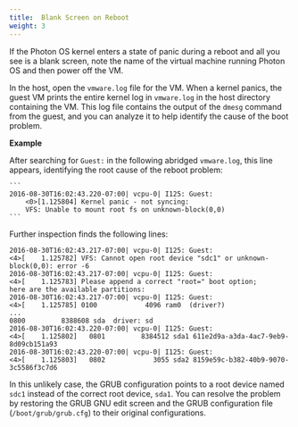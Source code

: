 ```yaml
---
title:  Blank Screen on Reboot
weight: 3
---
```


If the Photon OS kernel enters a state of panic during a reboot and all you see is a blank screen, note the name of the virtual machine running Photon OS and then power off the VM. 

In the host, open the `vmware.log` file for the VM. When a kernel panics, the guest VM prints the entire kernel log in  `vmware.log` in the host directory containing the VM. This log file contains the output of the `dmesg` command from the guest, and you can analyze it to help identify the cause of the boot problem. 

**Example**

After searching for `Guest:` in the following abridged `vmware.log`, this line appears, identifying the root cause of the reboot problem: 

    	
    ```
    2016-08-30T16:02:43.220-07:00| vcpu-0| I125: Guest: 
    	<0>[1.125804] Kernel panic - not syncing: 
    	VFS: Unable to mount root fs on unknown-block(0,0)
    ```

Further inspection finds the following lines: 

	2016-08-30T16:02:43.217-07:00| vcpu-0| I125: Guest: 
	<4>[    1.125782] VFS: Cannot open root device "sdc1" or unknown-block(0,0): error -6
	2016-08-30T16:02:43.217-07:00| vcpu-0| I125: Guest: 
	<4>[    1.125783] Please append a correct "root=" boot option; 
	here are the available partitions: 
	2016-08-30T16:02:43.217-07:00| vcpu-0| I125: Guest: 
	<4>[    1.125785] 0100            4096 ram0  (driver?)
	...
	0800         8388608 sda  driver: sd
	2016-08-30T16:02:43.220-07:00| vcpu-0| I125: Guest: 
	<4>[    1.125802]   0801         8384512 sda1 611e2d9a-a3da-4ac7-9eb9-8d09cb151a93
	2016-08-30T16:02:43.220-07:00| vcpu-0| I125: Guest: 
	<4>[    1.125803]   0802            3055 sda2 8159e59c-b382-40b9-9070-3c5586f3c7d6

In this unlikely case, the GRUB configuration points to a root device named `sdc1` instead of the correct root device, `sda1`. You can resolve the problem by restoring the GRUB GNU edit screen and the GRUB configuration file (`/boot/grub/grub.cfg`) to their original configurations. 
